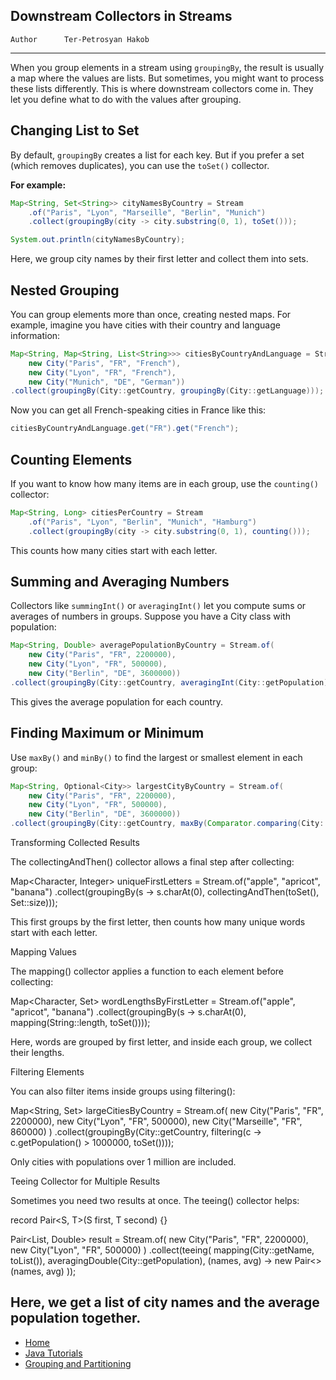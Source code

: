 ## Downstream Collectors in Streams

```info
Author      Ter-Petrosyan Hakob
```

---

When you group elements in a stream using `groupingBy`, the result is usually a map where the values are lists. But sometimes, you might want to process these lists differently. This is where downstream collectors come in. They let you define what to do with the values after grouping.

## Changing List to Set

By default, `groupingBy` creates a list for each key. But if you prefer a set (which removes duplicates), you can use the `toSet()` collector. 

**For example:**

```java
Map<String, Set<String>> cityNamesByCountry = Stream
    .of("Paris", "Lyon", "Marseille", "Berlin", "Munich")
    .collect(groupingBy(city -> city.substring(0, 1), toSet()));

System.out.println(cityNamesByCountry);
```

Here, we group city names by their first letter and collect them into sets.

## Nested Grouping

You can group elements more than once, creating nested maps. For example, imagine you have cities with their country and language information:

```java
Map<String, Map<String, List<String>>> citiesByCountryAndLanguage = Stream.of(
    new City("Paris", "FR", "French"),
    new City("Lyon", "FR", "French"),
    new City("Munich", "DE", "German"))
.collect(groupingBy(City::getCountry, groupingBy(City::getLanguage)));

```

Now you can get all French-speaking cities in France like this:

```java
citiesByCountryAndLanguage.get("FR").get("French");
```

## Counting Elements

If you want to know how many items are in each group, use the `counting()` collector:

```java
Map<String, Long> citiesPerCountry = Stream
    .of("Paris", "Lyon", "Berlin", "Munich", "Hamburg")
    .collect(groupingBy(city -> city.substring(0, 1), counting()));
```

This counts how many cities start with each letter.

## Summing and Averaging Numbers

Collectors like `summingInt()` or `averagingInt()` let you compute sums or averages of numbers in groups. Suppose you have a City class with population:

```java
Map<String, Double> averagePopulationByCountry = Stream.of(
    new City("Paris", "FR", 2200000),
    new City("Lyon", "FR", 500000),
    new City("Berlin", "DE", 3600000))
.collect(groupingBy(City::getCountry, averagingInt(City::getPopulation)));
```

This gives the average population for each country.

## Finding Maximum or Minimum

Use `maxBy()` and `minBy()` to find the largest or smallest element in each group:

```java
Map<String, Optional<City>> largestCityByCountry = Stream.of(
    new City("Paris", "FR", 2200000),
    new City("Lyon", "FR", 500000),
    new City("Berlin", "DE", 3600000))
.collect(groupingBy(City::getCountry, maxBy(Comparator.comparing(City::getPopulation))));
```

Transforming Collected Results

The collectingAndThen() collector allows a final step after collecting:

Map<Character, Integer> uniqueFirstLetters = Stream.of("apple", "apricot", "banana")
    .collect(groupingBy(s -> s.charAt(0),
           collectingAndThen(toSet(), Set::size)));


This first groups by the first letter, then counts how many unique words start with each letter.

Mapping Values

The mapping() collector applies a function to each element before collecting:

Map<Character, Set<Integer>> wordLengthsByFirstLetter = Stream.of("apple", "apricot", "banana")
    .collect(groupingBy(s -> s.charAt(0),
           mapping(String::length, toSet())));


Here, words are grouped by first letter, and inside each group, we collect their lengths.

Filtering Elements

You can also filter items inside groups using filtering():

Map<String, Set<City>> largeCitiesByCountry = Stream.of(
    new City("Paris", "FR", 2200000),
    new City("Lyon", "FR", 500000),
    new City("Marseille", "FR", 860000)
)
.collect(groupingBy(City::getCountry,
           filtering(c -> c.getPopulation() > 1000000, toSet())));


Only cities with populations over 1 million are included.

Teeing Collector for Multiple Results

Sometimes you need two results at once. The teeing() collector helps:

record Pair<S, T>(S first, T second) {}

Pair<List<String>, Double> result = Stream.of(
    new City("Paris", "FR", 2200000),
    new City("Lyon", "FR", 500000)
)
.collect(teeing(
    mapping(City::getName, toList()),
    averagingDouble(City::getPopulation),
    (names, avg) -> new Pair<>(names, avg)
));


Here, we get a list of city names and the average population together.
---

- [Home](./../../README.md)
- [Java Tutorials](./../tutorials.md)
- [Grouping and Partitioning](./8_Grouping_and_Partitioning.md)